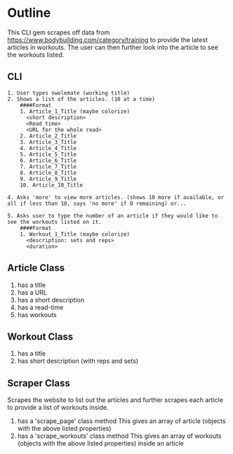 # Outline

 This CLI gem scrapes off data from https://www.bodybuilding.com/category/training to provide the latest articles in workouts. The user can then further look into the article to see the workouts listed.

 ## CLI
    1. User types swolemate (working title)
    2. Shows a list of the articles. (10 at a time)
        ####Format
        1. Article_1_Title (maybe colorize)
          <short description>
          <Read time>
          <URL for the whole read>
        2. Article_2_Title
        3. Article_3_Title
        4. Article_4_Title
        5. Article_5_Title
        6. Article_6_Title
        7. Article_7_Title
        8. Article_8_Title
        9. Article_9_Title
        10. Article_10_Title

    4. Asks 'more' to view more articles. (shows 10 more if available, or all if less than 10, says 'no more' if 0 remaining) or...

    5. Asks user to type the number of an article if they would like to see the workouts listed on it.
        ####Format
        1. Workout_1_Title (maybe colorize)
          <description: sets and reps>
          <duration>

## Article Class
  1. has a title
  2. has a URL
  3. has a short description
  4. has a read-time
  5. has workouts

## Workout Class
 1. has a title
 2. has short description (with reps and sets)

## Scraper Class
  Scrapes the website to list out the articles and further scrapes each article to provide a list of workouts inside.
  1. has a 'scrape_page' class method
    This gives an array of article (objects with the above listed properties)
  2. has a 'scrape_workouts' class method
    This gives an array of workouts (objects with the above listed properties) inside an article
